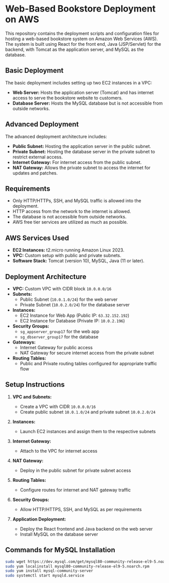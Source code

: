 # Web-Based Bookstore Deployment on AWS

This repository contains the deployment scripts and configuration files for hosting a web-based bookstore system on Amazon Web Services (AWS). The system is built using React for the front end, Java (JSP/Servlet) for the backend, with Tomcat as the application server, and MySQL as the database.

## Basic Deployment
The basic deployment includes setting up two EC2 instances in a VPC:

- **Web Server:** Hosts the application server (Tomcat) and has internet access to serve the bookstore website to customers.
- **Database Server:** Hosts the MySQL database but is not accessible from outside networks.

## Advanced Deployment
The advanced deployment architecture includes:

- **Public Subnet:** Hosting the application server in the public subnet.
- **Private Subnet:** Hosting the database server in the private subnet to restrict external access.
- **Internet Gateway:** For internet access from the public subnet.
- **NAT Gateway:** Allows the private subnet to access the internet for updates and patches.

## Requirements
- Only HTTP/HTTPs, SSH, and MySQL traffic is allowed into the deployment.
- HTTP access from the network to the internet is allowed.
- The database is not accessible from outside networks.
- AWS free tier services are utilized as much as possible.

## AWS Services Used
- **EC2 Instances:** t2.micro running Amazon Linux 2023.
- **VPC:** Custom setup with public and private subnets.
- **Software Stack:** Tomcat (version 10), MySQL, Java (11 or later).

## Deployment Architecture
- **VPC:** Custom VPC with CIDR block `10.0.0.0/16`
- **Subnets:**
  - Public Subnet (`10.0.1.0/24`) for the web server
  - Private Subnet (`10.0.2.0/24`) for the database server
- **Instances:**
  - EC2 Instance for Web App (Public IP: `63.32.152.192`)
  - EC2 Instance for Database (Private IP: `10.0.2.196`)
- **Security Groups:**
  - `sg_appserver_group17` for the web app
  - `sg_dbserver_group17` for the database
- **Gateways:**
  - Internet Gateway for public access
  - NAT Gateway for secure internet access from the private subnet
- **Routing Tables:**
  - Public and Private routing tables configured for appropriate traffic flow

## Setup Instructions
1. **VPC and Subnets:**
   - Create a VPC with CIDR `10.0.0.0/16`
   - Create public subnet `10.0.1.0/24` and private subnet `10.0.2.0/24`

2. **Instances:**
   - Launch EC2 instances and assign them to the respective subnets

3. **Internet Gateway:**
   - Attach to the VPC for internet access

4. **NAT Gateway:**
   - Deploy in the public subnet for private subnet access

5. **Routing Tables:**
   - Configure routes for internet and NAT gateway traffic

6. **Security Groups:**
   - Allow HTTP/HTTPS, SSH, and MySQL as per requirements

7. **Application Deployment:**
   - Deploy the React frontend and Java backend on the web server
   - Install MySQL on the database server

## Commands for MySQL Installation
```bash
sudo wget https://dev.mysql.com/get/mysql80-community-release-el9-5.noarch.rpm
sudo yum localinstall mysql80-community-release-el9-5.noarch.rpm  
sudo yum install mysql-community-server
sudo systemctl start mysqld.service
